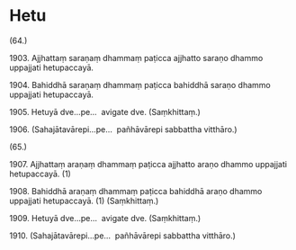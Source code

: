 

# Hetu





(64.)

1903\. Ajjhattaṃ saraṇaṃ dhammaṃ paṭicca ajjhatto saraṇo dhammo uppajjati hetupaccayā.

1904\. Bahiddhā saraṇaṃ dhammaṃ paṭicca bahiddhā saraṇo dhammo uppajjati hetupaccayā.

1905\. Hetuyā dve…pe…  avigate dve. (Saṃkhittaṃ.)

1906\. (Sahajātavārepi…pe…  pañhāvārepi sabbattha vitthāro.)

(65.)

1907\. Ajjhattaṃ araṇaṃ dhammaṃ paṭicca ajjhatto araṇo dhammo uppajjati hetupaccayā. (1)

1908\. Bahiddhā araṇaṃ dhammaṃ paṭicca bahiddhā araṇo dhammo uppajjati hetupaccayā. (1) (Saṃkhittaṃ.)

1909\. Hetuyā dve…pe…  avigate dve. (Saṃkhittaṃ.)

1910\. (Sahajātavārepi…pe…  pañhāvārepi sabbattha vitthāro.)



